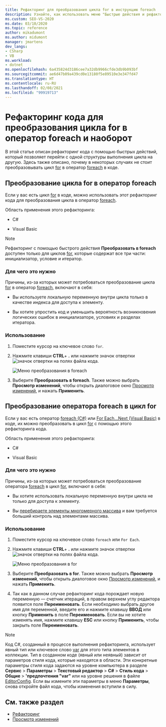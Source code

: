 ```yaml
---
title: Рефакторинг для преобразования цикла for в инструкцию foreach
description: Узнайте, как использовать меню "Быстрые действия и рефакторинг" для преобразования цикла for в оператор foreach.
ms.custom: SEO-VS-2020
ms.date: 03/10/2020
ms.topic: reference
author: mikadumont
ms.author: midumont
manager: jmartens
dev_langs:
- CSharp
- VB
ms.workload:
- dotnet
ms.openlocfilehash: 6a435824d3186cee7a32db9966cfde3db9b093bf
ms.sourcegitcommit: ae6d47b09a439cd0e13180f5e89510e3e347fd47
ms.translationtype: HT
ms.contentlocale: ru-RU
ms.lasthandoff: 02/08/2021
ms.locfileid: "99919713"
---
```

# <a name="refactoring-to-convert-between-a-for-loop-and-a-foreach-statement"></a>Рефакторинг кода для преобразования цикла for в оператор foreach и наоборот

В этой статье описан рефакторинг кода с помощью быстрых действий, который позволяет перейти с одной структуры выполнения цикла на другую. Здесь также описано, почему в некоторых случаях не стоит преобразовывать цикл [for](/dotnet/csharp/language-reference/keywords/for) в оператор [foreach](/dotnet/csharp/language-reference/keywords/foreach-in) в коде.

## <a name="convert-a-for-loop-to-a-foreach-statement"></a>Преобразование цикла for в оператор foreach

Если у вас есть цикл [for](/dotnet/csharp/language-reference/keywords/for) в коде, можно использовать этот рефакторинг кода для преобразования цикла в оператор [foreach](/dotnet/csharp/language-reference/keywords/foreach-in).

Область применения этого рефакторинга:

- C#

- Visual Basic

> [!NOTE]
> Рефакторинг с помощью быстрого действия **Преобразовать в foreach** доступен только для циклов [for](/dotnet/csharp/language-reference/keywords/for), которые содержат все три части: инициализатор, условие и итератор.

### <a name="why-convert"></a>Для чего это нужно

Причины, из-за которых может потребоваться преобразование цикла [for](/dotnet/csharp/language-reference/keywords/for) в оператор [foreach](/dotnet/csharp/language-reference/keywords/foreach-in), включают в себя:

- Вы используете локальную переменную внутри цикла только в качестве индекса для доступа к элементу.

- Вы хотите упростить код и уменьшить вероятность возникновения логических ошибок в инициализаторе, условиях и разделах итератора.

### <a name="how-to-use-it"></a>Использование

1. Поместите курсор на ключевое слово `for`.

1. Нажмите клавиши **CTRL**+ **.** или нажмите значок отвертки ![значок отвертки](../media/screwdriver-icon.png) на полях файла кода.

   ![Меню преобразования в foreach](media/convert-to-foreach.png)

1. Выберите **Преобразовать в foreach**. Также можно выбрать **Просмотр изменений**, чтобы открыть диалоговое окно [Просмотр изменений](../../ide/preview-changes.md), и нажать **Применить**.

## <a name="convert-a-foreach-statement-to-a-for-loop"></a>Преобразование оператора foreach в цикл for

Если у вас есть оператор [foreach (C#)](/dotnet/csharp/language-reference/keywords/foreach-in) или [For Each...Next (Visual Basic)](/dotnet/visual-basic/language-reference/statements/for-each-next-statement) в коде, их можно преобразовать в цикл [for](/dotnet/csharp/language-reference/keywords/for) с помощью этого рефакторинга кода.

Область применения этого рефакторинга:

- C#

- Visual Basic

### <a name="why-convert"></a>Для чего это нужно

Причины, из-за которых может потребоваться преобразование оператора [foreach](/dotnet/csharp/language-reference/keywords/for) в цикл [for](/dotnet/csharp/language-reference/keywords/foreach-in), включают в себя:

- Вы хотите использовать локальную переменную внутри цикла не только для доступа к элементу.

- Вы [перебираете элементы многомерного массива](/dotnet/csharp/programming-guide/arrays/using-foreach-with-arrays) и вам требуется больший контроль над элементами массива.

### <a name="how-to-use-it"></a>Использование

1. Поместите курсор на ключевое слово `foreach` или `For Each`.

1. Нажмите клавиши **CTRL**+ **.** или нажмите значок отвертки ![значок отвертки](../media/screwdriver-icon.png) на полях файла кода.

   ![Меню преобразования в for](media/convert-to-for.png)

1. Выберите **Преобразовать в for**. Также можно выбрать **Просмотр изменений**, чтобы открыть диалоговое окно [Просмотр изменений](../../ide/preview-changes.md), и нажать **Применить**.

1. Так как в данном случае рефакторинг кода порождает новую переменную — счетчик итераций, в правом верхнем углу редактора появится поле **Переименовать**. Если необходимо выбрать другое имя для переменной, введите его и нажмите клавишу **ВВОД** или кнопку **Применить** в поле **Переименовать**. Если вы не хотите изменять имя, нажмите клавишу **ESC** или кнопку **Применить**, чтобы закрыть поле **Переименовать**.

> [!NOTE]
> Код C#, созданный в процессе выполнения рефакторинга, использует явный тип или ключевое слово [var](/dotnet/csharp/language-reference/keywords/var) для этого типа элементов в коллекции. Тип в созданном коде (явный или неявный) зависит от параметров стиля кода, которые находятся в области. Эти конкретные параметры стиля кода задаются на уровне компьютера в разделе **Сервис** > **Параметры** > **Текстовый редактор** > **C#**  > **Стиль кода** > **Общие** >  **\'предпочтения "var"** или на уровне решения в файле [EditorConfig](/dotnet/fundamentals/code-analysis/style-rules/language-rules#implicit-and-explicit-types). Если вы измените эти параметры в меню **Параметры**, снова откройте файл кода, чтобы изменения вступили в силу.

## <a name="see-also"></a>См. также раздел

- [Рефакторинг](../refactoring-in-visual-studio.md)
- [Просмотр изменений](../../ide/preview-changes.md)

